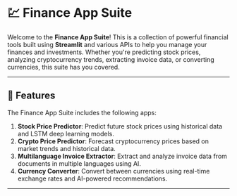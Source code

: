 # 💹 Finance App Suite

Welcome to the **Finance App Suite**! This is a collection of powerful financial tools built using **Streamlit** and various APIs to help you manage your finances and investments. Whether you're predicting stock prices, analyzing cryptocurrency trends, extracting invoice data, or converting currencies, this suite has you covered.

---

## 🚀 Features

The Finance App Suite includes the following apps:

1. **Stock Price Predictor**: Predict future stock prices using historical data and LSTM deep learning models.
2. **Crypto Price Predictor**: Forecast cryptocurrency prices based on market trends and historical data.
3. **Multilanguage Invoice Extractor**: Extract and analyze invoice data from documents in multiple languages using AI.
4. **Currency Converter**: Convert between currencies using real-time exchange rates and AI-powered recommendations.

---
